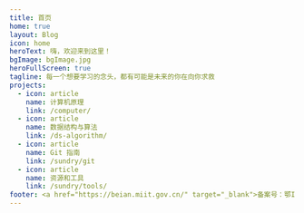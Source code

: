 ```yaml
---
title: 首页
home: true
layout: Blog
icon: home
heroText: 嗨，欢迎来到这里！
bgImage: bgImage.jpg
heroFullScreen: true
tagline: 每一个想要学习的念头，都有可能是未来的你在向你求救
projects:
  - icon: article
    name: 计算机原理
    link: /computer/
  - icon: article
    name: 数据结构与算法
    link: /ds-algorithm/
  - icon: article
    name: Git 指南
    link: /sundry/git
  - icon: article
    name: 资源和工具
    link: /sundry/tools/
footer: <a href="https://beian.miit.gov.cn/" target="_blank">备案号：鄂ICP备2021016538号</a>
---
```

